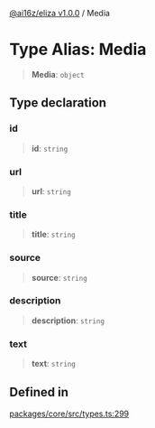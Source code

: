 [@ai16z/eliza v1.0.0](../index.md) / Media

# Type Alias: Media

> **Media**: `object`

## Type declaration

### id

> **id**: `string`

### url

> **url**: `string`

### title

> **title**: `string`

### source

> **source**: `string`

### description

> **description**: `string`

### text

> **text**: `string`

## Defined in

[packages/core/src/types.ts:299](https://github.com/ai16z/eliza/blob/main/packages/core/src/types.ts#L299)
